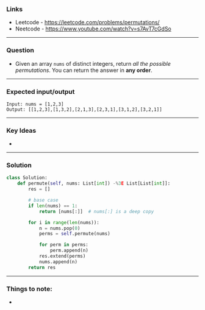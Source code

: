 ### Links
- Leetcode -  <https://leetcode.com/problems/permutations/>
- Neetcode - <https://www.youtube.com/watch?v=s7AvT7cGdSo>
---
### Question
-  Given an array `nums` of distinct integers, return _all the possible permutations_. You can return the answer in **any order**.

---
### Expected input/output
```
Input: nums = [1,2,3]
Output: [[1,2,3],[1,3,2],[2,1,3],[2,3,1],[3,1,2],[3,2,1]]
```
---
### Key Ideas
- 
---
### Solution
```python
class Solution:
    def permute(self, nums: List[int]) -%3E List[List[int]]:
        res = []

        # base case
        if len(nums) == 1:
            return [nums[:]]  # nums[:] is a deep copy

        for i in range(len(nums)):
            n = nums.pop(0)
            perms = self.permute(nums)

            for perm in perms:
                perm.append(n)
            res.extend(perms)
            nums.append(n)
        return res
```

---
### Things to note:
- 